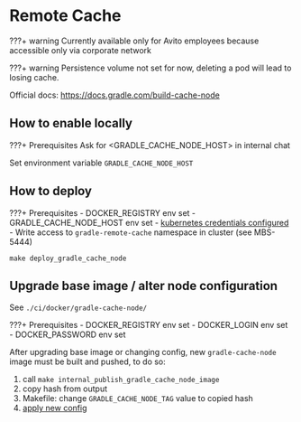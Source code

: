 # Remote Cache

???+ warning 
    Currently available only for Avito employees because accessible only via corporate network

???+ warning
    Persistence volume not set for now, deleting a pod will lead to losing cache.

Official docs: https://docs.gradle.com/build-cache-node

## How to enable locally

???+ Prerequisites 
    Ask for <GRADLE_CACHE_NODE_HOST> in internal chat
    
Set environment variable `GRADLE_CACHE_NODE_HOST`

## How to deploy

???+ Prerequisites
    - DOCKER_REGISTRY env set
    - GRADLE_CACHE_NODE_HOST env set
    - [kubernetes credentials configured](http://links.k.avito.ru/kubectl)
    - Write access to `gradle-remote-cache` namespace in cluster (see MBS-5444)

`make deploy_gradle_cache_node`

## Upgrade base image / alter node configuration

See `./ci/docker/gradle-cache-node/`

???+ Prerequisites
    - DOCKER_REGISTRY env set
    - DOCKER_LOGIN env set 
    - DOCKER_PASSWORD env set

After upgrading base image or changing config, new `gradle-cache-node` image must be built and pushed, to do so:

1. call `make internal_publish_gradle_cache_node_image`
1. copy hash from output
1. Makefile: change `GRADLE_CACHE_NODE_TAG` value to copied hash
1. [apply new config](#how-to-deploy)
